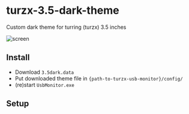 # turzx-3.5-dark-theme
Custom dark theme for turring (turzx) 3.5 inches

![screen](https://github.com/the-unsoul/turzx-3.5-dark-theme/blob/main/screen.jpg)

## Install
* Download `3.5dark.data` 
* Put downloaded theme file in `{path-to-turzx-usb-monitor}/config/`
* (re)start `UsbMonitor.exe`

## Setup
